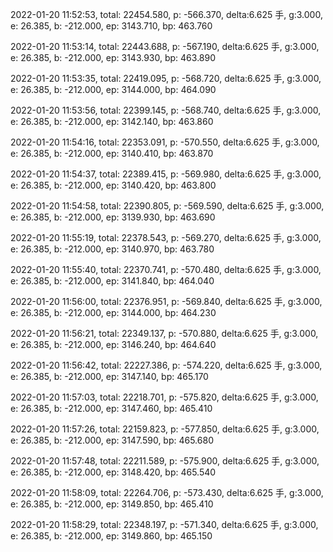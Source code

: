2022-01-20 11:52:53, total: 22454.580, p: -566.370, delta:6.625 手, g:3.000, e: 26.385, b: -212.000, ep: 3143.710, bp: 463.760

2022-01-20 11:53:14, total: 22443.688, p: -567.190, delta:6.625 手, g:3.000, e: 26.385, b: -212.000, ep: 3143.930, bp: 463.890

2022-01-20 11:53:35, total: 22419.095, p: -568.720, delta:6.625 手, g:3.000, e: 26.385, b: -212.000, ep: 3144.000, bp: 464.090

2022-01-20 11:53:56, total: 22399.145, p: -568.740, delta:6.625 手, g:3.000, e: 26.385, b: -212.000, ep: 3142.140, bp: 463.860

2022-01-20 11:54:16, total: 22353.091, p: -570.550, delta:6.625 手, g:3.000, e: 26.385, b: -212.000, ep: 3140.410, bp: 463.870

2022-01-20 11:54:37, total: 22389.415, p: -569.980, delta:6.625 手, g:3.000, e: 26.385, b: -212.000, ep: 3140.420, bp: 463.800

2022-01-20 11:54:58, total: 22390.805, p: -569.590, delta:6.625 手, g:3.000, e: 26.385, b: -212.000, ep: 3139.930, bp: 463.690

2022-01-20 11:55:19, total: 22378.543, p: -569.270, delta:6.625 手, g:3.000, e: 26.385, b: -212.000, ep: 3140.970, bp: 463.780

2022-01-20 11:55:40, total: 22370.741, p: -570.480, delta:6.625 手, g:3.000, e: 26.385, b: -212.000, ep: 3141.840, bp: 464.040

2022-01-20 11:56:00, total: 22376.951, p: -569.840, delta:6.625 手, g:3.000, e: 26.385, b: -212.000, ep: 3144.000, bp: 464.230

2022-01-20 11:56:21, total: 22349.137, p: -570.880, delta:6.625 手, g:3.000, e: 26.385, b: -212.000, ep: 3146.240, bp: 464.640

2022-01-20 11:56:42, total: 22227.386, p: -574.220, delta:6.625 手, g:3.000, e: 26.385, b: -212.000, ep: 3147.140, bp: 465.170

2022-01-20 11:57:03, total: 22218.701, p: -575.820, delta:6.625 手, g:3.000, e: 26.385, b: -212.000, ep: 3147.460, bp: 465.410

2022-01-20 11:57:26, total: 22159.823, p: -577.850, delta:6.625 手, g:3.000, e: 26.385, b: -212.000, ep: 3147.590, bp: 465.680

2022-01-20 11:57:48, total: 22211.589, p: -575.900, delta:6.625 手, g:3.000, e: 26.385, b: -212.000, ep: 3148.420, bp: 465.540

2022-01-20 11:58:09, total: 22264.706, p: -573.430, delta:6.625 手, g:3.000, e: 26.385, b: -212.000, ep: 3149.850, bp: 465.410

2022-01-20 11:58:29, total: 22348.197, p: -571.340, delta:6.625 手, g:3.000, e: 26.385, b: -212.000, ep: 3149.860, bp: 465.150